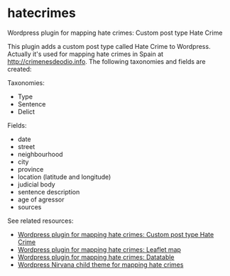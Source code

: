 # hatecrimes
Wordpress plugin for mapping hate crimes: Custom post type Hate Crime 

This plugin adds a custom post type called Hate Crime to Wordpress. Actually it's used for mapping hate crimes in Spain at http://crimenesdeodio.info. The following taxonomies and fields are created:

Taxonomies:
  - Type
  - Sentence
  - Delict

Fields:
  - date
  - street
  - neighbourhood
  - city
  - province
  - location (latitude and longitude)
  - judicial body
  - sentence description
  - age of agressor
  - sources

See related resources:
  * [Wordpress plugin for mapping hate crimes: Custom post type Hate Crime](https://github.com/geraldo/hatecrimes)
  * [Wordpress plugin for mapping hate crimes: Leaflet map](https://github.com/geraldo/hatecrimes-map)
  * [Wordpress plugin for mapping hate crimes: Datatable](https://github.com/geraldo/hatecrimes-table)
  * [Wordpress Nirvana child theme for mapping hate crimes](https://github.com/geraldo/hatecrimes-child)  

